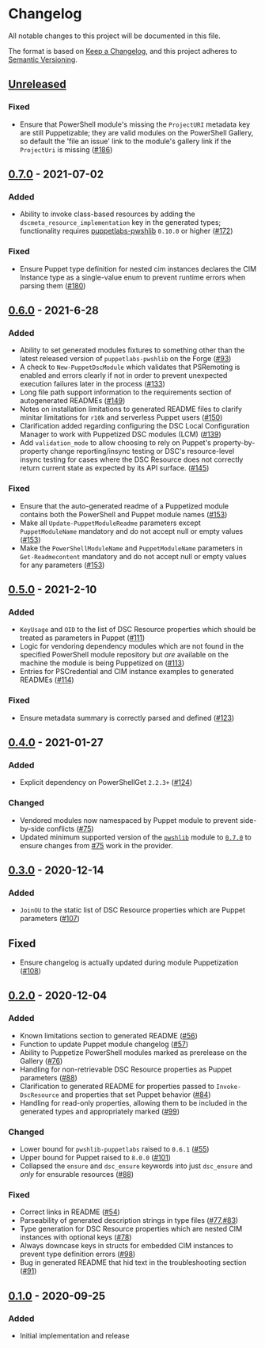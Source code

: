 # Changelog

All notable changes to this project will be documented in this file.

The format is based on [Keep a Changelog](https://keepachangelog.com/en/1.0.0/),
and this project adheres to [Semantic Versioning](https://semver.org/spec/v2.0.0.html).

## [Unreleased]

### Fixed

- Ensure that PowerShell module's missing the `ProjectURI` metadata key are still Puppetizable; they are valid modules on the PowerShell Gallery, so default the 'file an issue' link to the module's gallery link if the `ProjectUri` is missing ([#186](https://github.com/puppetlabs/ruby-pwsh/issues/186))

## [0.7.0] - 2021-07-02

### Added

- Ability to invoke class-based resources by adding the `dscmeta_resource_implementation` key in the generated types; functionality requires [puppetlabs-pwshlib](https://forge.puppet.com/modules/puppetlabs/pwshlib) `0.10.0` or higher ([#172](https://github.com/puppetlabs/ruby-pwsh/issues/172))

### Fixed

- Ensure Puppet type definition for nested cim instances declares the CIM Instance type as a single-value enum to prevent runtime errors when parsing them ([#180](https://github.com/puppetlabs/Puppet.Dsc/issues/180))

## [0.6.0] - 2021-6-28

### Added

- Ability to set generated modules fixtures to something other than the latest released version of `puppetlabs-pwshlib` on the Forge ([#93](https://github.com/puppetlabs/Puppet.Dsc/issues/93))
- A check to `New-PuppetDscModule` which validates that PSRemoting is enabled and errors clearly if not in order to prevent unexpected execution failures later in the process ([#133](https://github.com/puppetlabs/Puppet.Dsc/issues/133))
- Long file path support information to the requirements section of autogenerated READMEs ([#149](https://github.com/puppetlabs/Puppet.Dsc/issues/149))
- Notes on installation limitations to generated README files to clarify minitar limitations for `r10k` and serverless Puppet users ([#150](https://github.com/puppetlabs/Puppet.Dsc/issues/150))
- Clarification added regarding configuring the DSC Local Configuration Manager to work with Puppetized DSC modules (LCM) ([#139](https://github.com/puppetlabs/Puppet.Dsc/issues/139))
- Add `validation_mode` to allow choosing to rely on Puppet's property-by-property change reporting/insync testing or DSC's resource-level insync testing for cases where the DSC Resource does not correctly return current state as expected by its API surface. ([#145](https://github.com/puppetlabs/Puppet.Dsc/issues/145))

### Fixed

- Ensure that the auto-generated readme of a Puppetized module contains both the PowerShell and Puppet module names ([#153](https://github.com/puppetlabs/Puppet.Dsc/issues/153))
- Make all `Update-PuppetModuleReadme` parameters except `PuppetModuleName` mandatory and do not accept null or empty values ([#153](https://github.com/puppetlabs/Puppet.Dsc/issues/153))
- Make the `PowerShellModuleName` and `PuppetModuleName` parameters in `Get-Readmecontent` mandatory and do not accept null or empty values for any parameters ([#153](https://github.com/puppetlabs/Puppet.Dsc/issues/153))

## [0.5.0] - 2021-2-10

### Added

- `KeyUsage` and `OID` to the list of DSC Resource properties which should be treated as parameters in Puppet ([#111](https://github.com/puppetlabs/Puppet.Dsc/pull/111))
- Logic for vendoring dependency modules which are not found in the specified PowerShell module repository but _are_ available on the machine the module is being Puppetized on ([#113](https://github.com/puppetlabs/Puppet.Dsc/issues/113))
- Entries for PSCredential and CIM instance examples to generated READMEs ([#114](https://github.com/puppetlabs/Puppet.Dsc/issues/114))

### Fixed

- Ensure metadata summary is correctly parsed and defined ([#123](https://github.com/puppetlabs/Puppet.Dsc/issues/123))

## [0.4.0] - 2021-01-27

### Added

- Explicit dependency on PowerShellGet `2.2.3+` ([#124](https://github.com/puppetlabs/Puppet.Dsc/pull/124))

### Changed

- Vendored modules now namespaced by Puppet module to prevent side-by-side conflicts ([#75](https://github.com/puppetlabs/Puppet.Dsc/pull/75))
- Updated minimum supported version of the [`pwshlib`](https://forge.puppet.com/puppetlabs/pwshlib) module to [`0.7.0`](https://forge.puppet.com/modules/puppetlabs/pwshlib/changelog#070-2021-01-20) to ensure changes from [#75](https://github.com/puppetlabs/Puppet.Dsc/pull/75) work in the provider.

## [0.3.0] - 2020-12-14

### Added

- `JoinOU` to the static list of DSC Resource properties which are Puppet parameters ([#107](https://github.com/puppetlabs/Puppet.Dsc/pulls/107))

## Fixed

- Ensure changelog is actually updated during module Puppetization ([#108](https://github.com/puppetlabs/Puppet.Dsc/pull/))

## [0.2.0] - 2020-12-04

### Added

- Known limitations section to generated README ([#56](https://github.com/puppetlabs/Puppet.Dsc/pull/56))
- Function to update Puppet module changelog ([#57](https://github.com/puppetlabs/Puppet.Dsc/pull/57))
- Ability to Puppetize PowerShell modules marked as prerelease on the Gallery ([#76](https://github.com/puppetlabs/Puppet.Dsc/pull/76))
- Handling for non-retrievable DSC Resource properties as Puppet parameters ([#88](https://github.com/puppetlabs/Puppet.Dsc/pull/88))
- Clarification to generated README for properties passed to `Invoke-DscResource` and properties that set Puppet behavior ([#84](https://github.com/puppetlabs/Puppet.Dsc/pull/84))
- Handling for read-only properties, allowing them to be included in the generated types and appropriately marked ([#99](https://github.com/puppetlabs/Puppet.Dsc/pull/99))

### Changed

- Lower bound for `pwshlib-puppetlabs` raised to `0.6.1` ([#55](https://github.com/puppetlabs/Puppet.Dsc/pull/55))
- Upper bound for Puppet raised to `8.0.0` ([#101](https://github.com/puppetlabs/Puppet.Dsc/pull/101))
- Collapsed the `ensure` and `dsc_ensure` keywords into just `dsc_ensure` and _only_ for ensurable resources ([#88](https://github.com/puppetlabs/Puppet.Dsc/pull/88))

### Fixed

- Correct links in README ([#54](https://github.com/puppetlabs/Puppet.Dsc/pull/54))
- Parseability of generated description strings in type files ([#77](https://github.com/puppetlabs/Puppet.Dsc/pull/77),[#83](https://github.com/puppetlabs/Puppet.Dsc/pull/83))
- Type generation for DSC Resource properties which are nested CIM instances with optional keys ([#78](https://github.com/puppetlabs/Puppet.Dsc/pull/78))
- Always downcase keys in structs for embedded CIM instances to prevent type definition errors ([#98](https://github.com/puppetlabs/Puppet.Dsc/pull/98))
- Bug in generated README that hid text in the troubleshooting section ([#91](https://github.com/puppetlabs/Puppet.Dsc/pull/91))

## [0.1.0] - 2020-09-25

### Added

- Initial implementation and release

[unreleased]: https://github.com/puppetlabs/Puppet.Dsc/compare/0.7.0...main
[0.7.0]: https://github.com/puppetlabs/Puppet.Dsc/releases/tag/0.7.0
[0.6.0]: https://github.com/puppetlabs/Puppet.Dsc/releases/tag/0.6.0
[0.5.0]: https://github.com/puppetlabs/Puppet.Dsc/releases/tag/0.5.0
[0.4.0]: https://github.com/puppetlabs/Puppet.Dsc/releases/tag/0.4.0
[0.3.0]: https://github.com/puppetlabs/Puppet.Dsc/releases/tag/0.3.0
[0.2.0]: https://github.com/puppetlabs/Puppet.Dsc/releases/tag/0.2.0
[0.1.0]: https://github.com/puppetlabs/Puppet.Dsc/releases/tag/0.1.0
